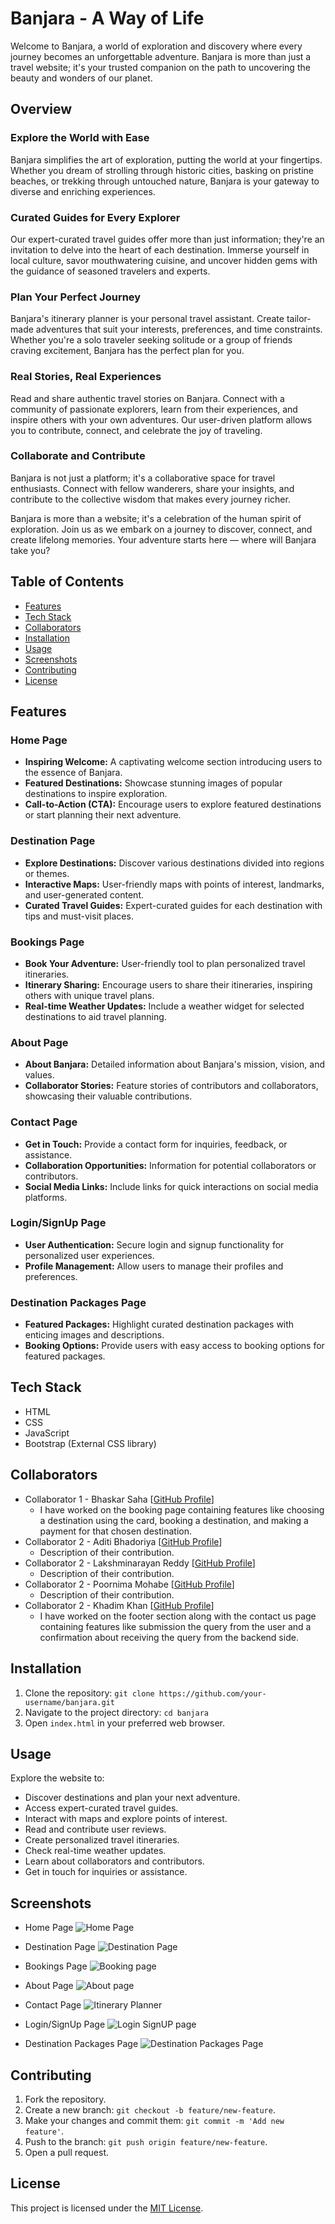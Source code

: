 # Banjara - A Way of Life
Welcome to Banjara, a world of exploration and discovery where every journey becomes an unforgettable adventure. Banjara is more than just a travel website; it's your trusted companion on the path to uncovering the beauty and wonders of our planet.
## Overview
### Explore the World with Ease
Banjara simplifies the art of exploration, putting the world at your fingertips. Whether you dream of strolling through historic cities, basking on pristine beaches, or trekking through untouched nature, Banjara is your gateway to diverse and enriching experiences.

### Curated Guides for Every Explorer
Our expert-curated travel guides offer more than just information; they're an invitation to delve into the heart of each destination. Immerse yourself in local culture, savor mouthwatering cuisine, and uncover hidden gems with the guidance of seasoned travelers and experts.

### Plan Your Perfect Journey
Banjara's itinerary planner is your personal travel assistant. Create tailor-made adventures that suit your interests, preferences, and time constraints. Whether you're a solo traveler seeking solitude or a group of friends craving excitement, Banjara has the perfect plan for you.

### Real Stories, Real Experiences
Read and share authentic travel stories on Banjara. Connect with a community of passionate explorers, learn from their experiences, and inspire others with your own adventures. Our user-driven platform allows you to contribute, connect, and celebrate the joy of traveling.

### Collaborate and Contribute
Banjara is not just a platform; it's a collaborative space for travel enthusiasts. Connect with fellow wanderers, share your insights, and contribute to the collective wisdom that makes every journey richer.

Banjara is more than a website; it's a celebration of the human spirit of exploration. Join us as we embark on a journey to discover, connect, and create lifelong memories. Your adventure starts here — where will Banjara take you?
## Table of Contents
- [Features](#features)
- [Tech Stack](#tech-stack)
- [Collaborators](#collaborators)
- [Installation](#installation)
- [Usage](#usage)
- [Screenshots](#screenshots)
- [Contributing](#contributing)
- [License](#license)

## Features

### Home Page
- **Inspiring Welcome:** A captivating welcome section introducing users to the essence of Banjara.
- **Featured Destinations:** Showcase stunning images of popular destinations to inspire exploration.
- **Call-to-Action (CTA):** Encourage users to explore featured destinations or start planning their next adventure.

### Destination Page
- **Explore Destinations:** Discover various destinations divided into regions or themes.
- **Interactive Maps:** User-friendly maps with points of interest, landmarks, and user-generated content.
- **Curated Travel Guides:** Expert-curated guides for each destination with tips and must-visit places.

### Bookings Page
- **Book Your Adventure:** User-friendly tool to plan personalized travel itineraries.
- **Itinerary Sharing:** Encourage users to share their itineraries, inspiring others with unique travel plans.
- **Real-time Weather Updates:** Include a weather widget for selected destinations to aid travel planning.

### About Page
- **About Banjara:** Detailed information about Banjara's mission, vision, and values.
- **Collaborator Stories:** Feature stories of contributors and collaborators, showcasing their valuable contributions.

### Contact Page
- **Get in Touch:** Provide a contact form for inquiries, feedback, or assistance.
- **Collaboration Opportunities:** Information for potential collaborators or contributors.
- **Social Media Links:** Include links for quick interactions on social media platforms.

### Login/SignUp Page
- **User Authentication:** Secure login and signup functionality for personalized user experiences.
- **Profile Management:** Allow users to manage their profiles and preferences.

### Destination Packages Page
- **Featured Packages:** Highlight curated destination packages with enticing images and descriptions.
- **Booking Options:** Provide users with easy access to booking options for featured packages.

## Tech Stack

- HTML
- CSS
- JavaScript
- Bootstrap (External CSS library)

## Collaborators

- Collaborator 1 - Bhaskar Saha [[GitHub Profile](https://github.com/bsaha12)]
  - I have worked on the booking page containing features like choosing a destination using the card, booking a destination, and making a payment for that chosen destination.
- Collaborator 2 - Aditi Bhadoriya  [[GitHub Profile](https://github.com/aditi-keerti)]
  - Description of their contribution.
- Collaborator 2 - Lakshminarayan Reddy  [[GitHub Profile](https://github.com/imlnr)]
  - Description of their contribution.
- Collaborator 2 - Poornima Mohabe  [[GitHub Profile](https://github.com/PoornimaMohabe)]
  - Description of their contribution.
- Collaborator 2 - Khadim Khan  [[GitHub Profile](https://github.com/khadimkhan5674)]
  - I have worked on the footer section along with the contact us page containing features like submission the query from the user and a confirmation about receiving the query from the backend side.
## Installation

1. Clone the repository: `git clone https://github.com/your-username/banjara.git`
2. Navigate to the project directory: `cd banjara`
3. Open `index.html` in your preferred web browser.

## Usage

Explore the website to:
- Discover destinations and plan your next adventure.
- Access expert-curated travel guides.
- Interact with maps and explore points of interest.
- Read and contribute user reviews.
- Create personalized travel itineraries.
- Check real-time weather updates.
- Learn about collaborators and contributors.
- Get in touch for inquiries or assistance.

## Screenshots

- Home Page
  ![Home Page](screenshots/home.png)

- Destination Page
  ![Destination Page](screenshots/explore.png)

- Bookings Page
  ![Booking page](screenshots/travel-guides.png)

- About Page
  ![About page](screenshots/reviews.png)

- Contact Page
  ![Itinerary Planner](screenshots/itinerary.png)

- Login/SignUp Page
  ![Login SignUP page](screenshots/contact.png)

- Destination Packages Page
  ![Destination Packages Page](screenshots/explore.png)

## Contributing

1. Fork the repository.
2. Create a new branch: `git checkout -b feature/new-feature`.
3. Make your changes and commit them: `git commit -m 'Add new feature'`.
4. Push to the branch: `git push origin feature/new-feature`.
5. Open a pull request.

## License

This project is licensed under the [MIT License](LICENSE).
